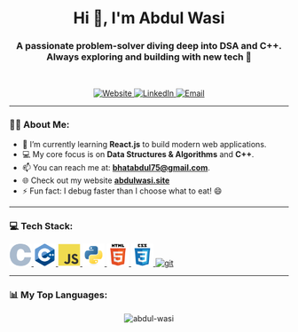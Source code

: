 <h1 align="center">Hi 👋, I'm Abdul Wasi</h1>
<h3 align="center">A passionate problem-solver diving deep into DSA and C++. Always exploring and building with new tech 🚀</h3>

<br>

<p align="center">
  <a href="https://abdulwasi.site" target="_blank">
    <img src="https://img.shields.io/badge/Website-abdulwasi.site-blue?style=for-the-badge&logo=google-chrome" alt="Website"/>
  </a>
  <a href="https://www.linkedin.com/in/abdulwasibhat/" target="_blank">
    <img src="https://img.shields.io/badge/LinkedIn-0077B5?style=for-the-badge&logo=linkedin&logoColor=white" alt="LinkedIn"/>
  </a>
  <a href="mailto:bhatabdul75@gmail.com">
    <img src="https://img.shields.io/badge/Email-bhatabdul75@gmail.com-red?style=for-the-badge&logo=gmail" alt="Email"/>
  </a>
</p>

---

### 👨‍💻 About Me:
- 🌱 I’m currently learning **React.js** to build modern web applications.
- 💻 My core focus is on **Data Structures & Algorithms** and **C++**.
- 📫 You can reach me at: **bhatabdul75@gmail.com**.
- 🌐 Check out my website **[abdulwasi.site](https://abdulwasi.site)**
- ⚡ Fun fact: I debug faster than I choose what to eat! 😄

---

### 💻 Tech Stack:
<p align="left">
  <a href="https://www.cprogramming.com/" target="_blank" rel="noreferrer">
    <img src="https://raw.githubusercontent.com/devicons/devicon/master/icons/c/c-original.svg" alt="C" width="40" height="40"/>
  </a>
  <a href="https://www.w3schools.com/cpp/" target="_blank" rel="noreferrer">
    <img src="https://raw.githubusercontent.com/devicons/devicon/master/icons/cplusplus/cplusplus-original.svg" alt="C++" width="40" height="40"/>
  </a>
  <a href="https://developer.mozilla.org/en-US/docs/Web/JavaScript" target="_blank" rel="noreferrer">
    <img src="https://raw.githubusercontent.com/devicons/devicon/master/icons/javascript/javascript-original.svg" alt="JavaScript" width="40" height="40"/>
  </a>
  <a href="https://www.python.org" target="_blank" rel="noreferrer">
    <img src="https://raw.githubusercontent.com/devicons/devicon/master/icons/python/python-original.svg" alt="Python" width="40" height="40"/>
  </a>
  <a href="https://www.w3.org/html/" target="_blank" rel="noreferrer">
    <img src="https://raw.githubusercontent.com/devicons/devicon/master/icons/html5/html5-original-wordmark.svg" alt="HTML5" width="40" height="40"/>
  </a>
  <a href="https://www.w3schools.com/css/" target="_blank" rel="noreferrer">
    <img src="https://raw.githubusercontent.com/devicons/devicon/master/icons/css3/css3-original-wordmark.svg" alt="CSS3" width="40" height="40"/>
  </a>
  <a href="https://git-scm.com/" target="_blank" rel="noreferrer">
      <img src="https://www.vectorlogo.zone/logos/git-scm/git-scm-icon.svg" alt="git" width="40" height="40"/>
  </a>
</p>

---

### 📊 My Top Languages:
<p align="center">
  <img align="center" src="https://github-readme-stats.vercel.app/api/top-langs?username=Abdul-Wasi&layout=compact&locale=en&theme=radical" alt="abdul-wasi" />
</p>
